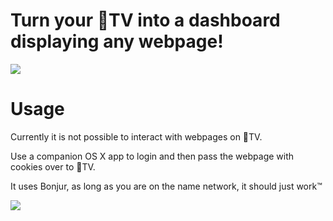 # Turn your TV into a dashboard displaying any webpage!

![](https://raw.githubusercontent.com/zats/BrowserTV/master/docs/screen.jpg)

# Usage

Currently it is not possible to interact with webpages on TV.

Use a companion OS X app to login and then pass the webpage with cookies over to TV. 

It uses Bonjur, as long as you are on the name network, it should just work™ 

![](https://raw.githubusercontent.com/zats/BrowserTV/master/docs/app.jpg)
